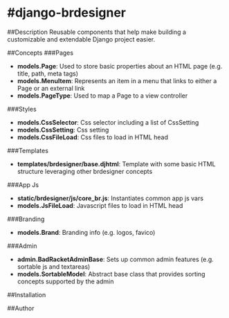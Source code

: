 #django-brdesigner
=================
##Description
Reusable components that help make building a customizable and extendable Django project easier.


##Concepts
###Pages
- **models.Page**: Used to store basic properties about an HTML page (e.g. title, path, meta tags)
- **models.MenuItem**: Represents an item in a menu that links to either a Page or an external link
- **models.PageType**: Used to map a Page to a view controller

###Styles
- **models.CssSelector**: Css selector including a list of CssSetting
- **models.CssSetting**: Css setting
- **models.CssFileLoad**: Css files to load in HTML head

###Templates
- **templates/brdesigner/base.djhtml**: Template with some basic HTML structure leveraging other brdesigner concepts

###App Js
- **static/brdesigner/js/core_br.js**: Instantiates common app js vars
- **models.JsFileLoad**: Javascript files to load in HTML head

###Branding
- **models.Brand**: Branding info (e.g. logos, favico)

###Admin
- **admin.BadRacketAdminBase**: Sets up common admin features (e.g. sortable js and textareas)
- **models.SortableModel**: Abstract base class that provides sorting concepts supported by the admin


##Installation

##Author
